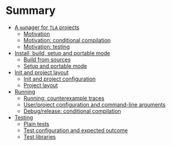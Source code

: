 # Summary

- [A `ma`nager for `TLA` projects](intro/readme.md)
	- [Motivation](intro/motivation.md)
	- [Motivation: conditional compilation](intro/ccompilation.md)
	- [Motivation: testing](intro/testing.md)
- [Install, build, setup and portable mode](setup/readme.md)
	- [Build from sources](setup/build.md)
	- [Setup and portable mode](setup/setup.md)
- [Init and project layout](project/readme.md)
	- [Init and project configuration](project/init.md)
	- [Project layout](project/layout.md)
- [Running](run/readme.md)
	- [Running: counterexample traces](run/cexs.md)
	- [User/project configuration and command-line arguments](run/conf.md)
	- [Debug/release: conditional compilation](run/ccompilation.md)
- [Testing](testing/readme.md)
	- [Plain tests](testing/plain.md)
	- [Test configuration and expected outcome](testing/outcome.md)
	- [Test libraries](testing/libs.md)
<!-- - [Documentation](doc/readme.md) -->

<!-- - [Appendix: TLA+ and TLC](app_tla/readme.md) -->
